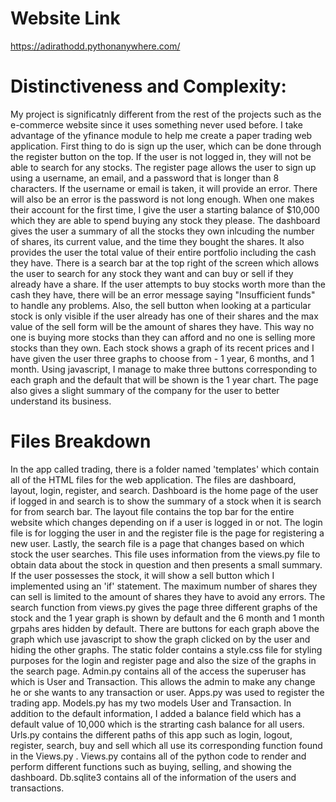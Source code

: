 # Website Link

https://adirathodd.pythonanywhere.com/

# Distinctiveness and Complexity:

My project is significatnly different from the rest of the projects such as the e-commerce website since it uses something never used before. I take advantage of 
the yfinance module to help me create a paper trading web application. First thing to do is sign up the user, which can be done through the register button on the top. If the user is not logged in, they will not be able to search for any stocks. The register page allows the user to sign up using a username, an email, and a password that is longer than 8 characters. If the username or email is taken, it will provide an error. There will also be an error is the password is not long enough. When one makes their account for the first time, I give the user a starting balance of $10,000 which they are able to spend buying any stock they please. The dashboard gives the user a summary of all the stocks they own inlcuding the number of shares, its current value, and the time they bought the shares. It also provides the user the total value of their entire portfolio including the cash they have. There is a search
bar at the top right of the screen which allows the user to search for any stock they want and can buy or sell if they already have a
share. If the user attempts to buy stocks worth more than the cash they have, there will be an error message saying "Insufficient funds"
to handle any problems. Also, the sell button when looking at a particular stock is only visible if the user already has one of their shares and the max value of the sell form will be the amount of shares they have. This way no one is buying more stocks than they can afford and no one is selling more stocks than they own. Each stock shows a graph of its recent prices and I have given the user three graphs to choose from - 1 year, 6 months, and 1 month. Using javascript, I manage to make three buttons corresponding to each graph
and the default that will be shown is the 1 year chart. The page also gives a slight summary of the company for the user to better understand its business.

# Files Breakdown

In the app called trading, there is a folder named 'templates' which contain all of the HTML files for the web application. The files are dashboard, layout, login, register, and search. Dashboard is the home page of the user if logged in and search is to show the summary of a
stock when it is search for from search bar. The layout file contains the top bar for the entire website which changes depending on if a user is logged in or not. The login file is for logging the user in and the register file is the page for registering a new user. Lastly, the search file is a page that changes based on which stock the user searches. This file uses information from the views.py file to obtain data about the stock in question and then presents a small summary. If the user possesses the stock, it will show a sell button which I implemented using an 'if' statement. The maximum number of shares they can sell is limited to the amount of shares they have to avoid any errors. The search function from views.py gives the page three different graphs of the stock and the 1 year graph is shown by default and the 6 month and 1 month grpahs ares hidden by default. There are buttons for each graph above the graph which use javascript to show the graph clicked on by the user and hiding the other graphs. The static folder contains a style.css file for styling purposes for the login and register page and also the size of the graphs in the search page. Admin.py contains all of the access the superuser has which is User and Transaction. This allows the admin to make any change he or she wants to any transaction or user. Apps.py was used to register the trading app. Models.py has my two models User and Transaction. In addition to the default information, I added a balance field which has a default value of 10,000 which is the strarting cash balance for all users. Urls.py contains the different paths of this app such as login, logout, register, search, buy and sell which all use its corresponding function found in the Views.py . Views.py contains all of the python code to render and perform different functions such as buying, selling, and showing the dashboard. Db.sqlite3 contains all of the information of the users and transactions.
